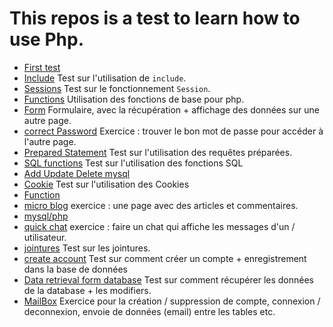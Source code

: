 # This repos is a test to learn how to use Php.

*   [First test](first-test)
*   [Include](include) Test sur l'utilisation de `include`.
*   [Sessions](sessions) Test sur le fonctionnement `Session`.
*   [Functions](functions) Utilisation des fonctions de base pour php.
*   [Form](form) Formulaire, avec la récupération + affichage des données sur une autre page.
*   [correct Password](correctPassword) Exercice : trouver le bon mot de passe pour accéder à l'autre page.
*   [Prepared Statement](PreparedStatements) Test sur l'utilisation des requêtes préparées.
*   [SQL functions](SQL_functions) Test sur l'utilisation des fonctions SQL
*   [Add Update Delete mysql](add_update_delete_mysql)
*   [Cookie](cookie) Test sur l'utilisation des Cookies
*   [Function](function)
*   [micro blog](micro_blog) exercice : une page avec des articles et commentaires.
*   [mysql/php](mysql_php)
*   [quick chat](quick_chat) exercice : faire un chat qui affiche les messages d'un / utilisateur.
*   [jointures](jointures) Test sur les jointures.
*   [create account](create_account) Test sur comment créer un compte + enregistrement dans la base de données
*   [Data retrieval form database](data_retrieval_from_database) Test sur comment récupérer les données de la database + les modifiers.
*   [MailBox](mailBox) Exercice pour la création / suppression de compte, connexion / deconnexion, envoie de données (email) entre les tables etc.